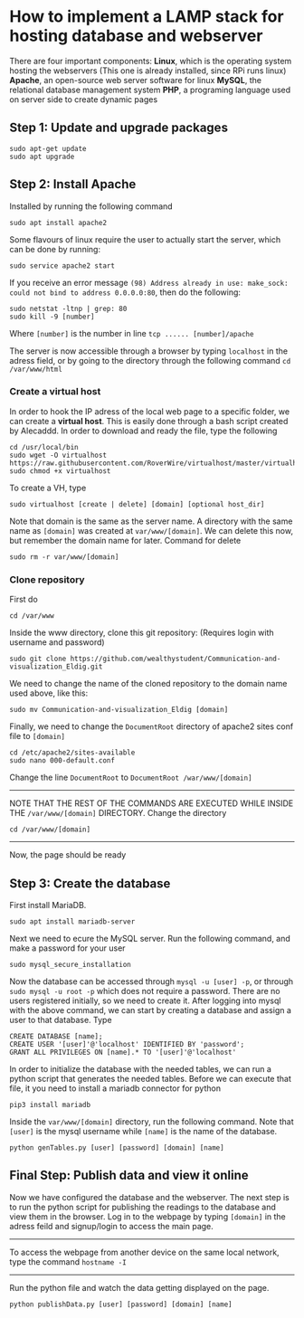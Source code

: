 # How to implement a LAMP stack for hosting database and webserver


There are four important components: 
**Linux**, which is the operating system hosting the webservers (This one is already installed, since RPi runs linux)
**Apache**, an open-source web server software for linux
**MySQL**, the relational database management system
**PHP**, a programing language used on server side to create dynamic pages


## Step 1: Update and upgrade packages

```
sudo apt-get update
sudo apt upgrade
```

## Step 2: Install Apache

Installed by running the following command
```
sudo apt install apache2
```
Some flavours of linux require the user to actually start the server, which can be done by running:
```
sudo service apache2 start
```

If you receive an error message `(98) Address already in use: make_sock: could not bind to address 0.0.0.0:80`, then do the following:

```
sudo netstat -ltnp | grep: 80
sudo kill -9 [number]
```
Where `[number]` is the number in line `tcp ...... [number]/apache`

The server is now accessible through a browser by typing `localhost` in the adress field, or by going to the directory through the following command ``` cd /var/www/html ```


### Create a virtual host
In order to hook the IP adress of the local web page to a specific folder, we can create a **virtual host**.
This is easily done through a bash script created by Alecaddd. In order to download and ready the file, type the following
```
cd /usr/local/bin
sudo wget -O virtualhost https://raw.githubusercontent.com/RoverWire/virtualhost/master/virtualhost.sh
sudo chmod +x virtualhost
```
To create a VH, type 
```
sudo virtualhost [create | delete] [domain] [optional host_dir]
```
Note that domain is the same as the server name. A directory with the same name as `[domain]` was created at `var/www/[domain]`. We can delete this now, but remember the domain name for later. Command for delete
```
sudo rm -r var/www/[domain]
```

### Clone repository
First do 
```
cd /var/www
```

Inside the www directory, clone this git repository: (Requires login with username and password)
```
sudo git clone https://github.com/wealthystudent/Communication-and-visualization_Eldig.git
```
We need to change the name of the cloned repository to the domain name used above, like this:
```
sudo mv Communication-and-visualization_Eldig [domain]
```
Finally, we need to change the `DocumentRoot` directory of apache2 sites conf file to `[domain]`

```
cd /etc/apache2/sites-available
sudo nano 000-default.conf
```
Change the line `DocumentRoot` to `DocumentRoot /war/www/[domain]`




**********
NOTE THAT THE REST OF THE COMMANDS ARE EXECUTED WHILE INSIDE THE `/var/www/[domain]` DIRECTORY.
Change the directory 
```
cd /var/www/[domain]
```
**********
Now, the page should be ready

## Step 3: Create the database

First install MariaDB.
```
sudo apt install mariadb-server
```
Next we need to ecure the MySQL server.  Run the following command, and make a password for your user

```
sudo mysql_secure_installation
```

Now the database can be accessed through `mysql -u [user] -p`, or through `sudo mysql -u root -p` which does not require a password. There are no users registered initially, so we need to create it.
After logging into mysql with the above command, we can start by creating a database and assign a user to that database. Type
```
CREATE DATABASE [name];
CREATE USER '[user]'@'localhost' IDENTIFIED BY 'password';
GRANT ALL PRIVILEGES ON [name].* TO '[user]'@'localhost' 
```

In order to initialize the database with the needed tables, we can run a python script that generates the needed tables. Before we can execute that file, it you need to install a mariadb connector for python
```
pip3 install mariadb
```
Inside the `var/www/[domain]` directory, run the following command. Note that `[user]` is the mysql username while `[name]` is the name of the database.

```
python genTables.py [user] [password] [domain] [name]
```

## Final Step: Publish data and view it online
Now we have configured the database and the webserver. The next step is to run the python script for publishing the readings to the database and view them in the browser. Log in to the webpage by typing `[domain]` in the adress feild and signup/login to access the main page.
*********
To access the webpage from another device on the same local network, type the command `hostname -I`
*********


Run the python file and watch the data getting displayed on the page.

```
python publishData.py [user] [password] [domain] [name]
```








  

